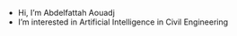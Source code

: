 - Hi, I’m Abdelfattah Aouadj
- I’m interested in Artificial Intelligence in Civil Engineering


<!---
ai4ce-dz/ai4ce-dz is a ✨ special ✨ repository because its `README.md` (this file) appears on your GitHub profile.
You can click the Preview link to take a look at your changes.
--->
